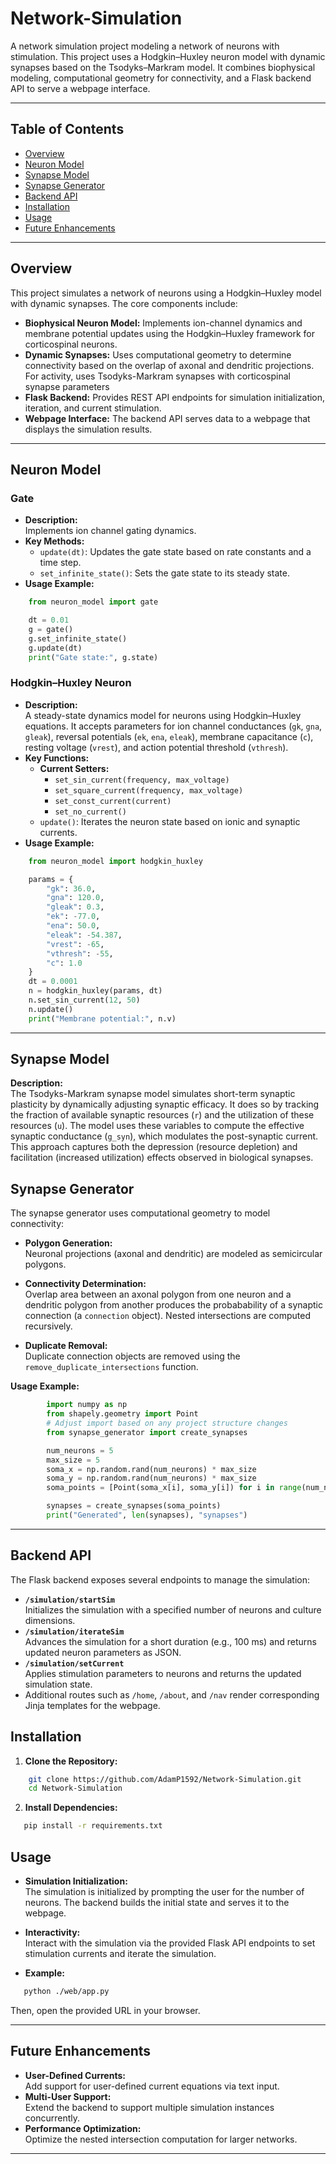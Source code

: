 # Network-Simulation

A network simulation project modeling a network of neurons with stimulation. This project uses a Hodgkin–Huxley neuron model with dynamic synapses based on the Tsodyks–Markram model. It combines biophysical modeling, computational geometry for connectivity, and a Flask backend API to serve a webpage interface.

---

## Table of Contents

- [Overview](#overview)
- [Neuron Model](#neuron-model)
- [Synapse Model](#Synapse-model)
- [Synapse Generator](#synapse-generator)
- [Backend API](#backend-api)
- [Installation](#installation)
- [Usage](#usage)
- [Future Enhancements](#future-enhancements)

---

## Overview

This project simulates a network of neurons using a Hodgkin–Huxley model with dynamic synapses. The core components include:

- **Biophysical Neuron Model:** Implements ion-channel dynamics and membrane potential updates using the Hodgkin–Huxley framework for corticospinal neurons.
- **Dynamic Synapses:** Uses computational geometry to determine connectivity based on the overlap of axonal and dendritic projections. For activity, uses Tsodyks-Markram synapses
with corticospinal synapse parameters
- **Flask Backend:** Provides REST API endpoints for simulation initialization, iteration, and current stimulation.
- **Webpage Interface:** The backend API serves data to a webpage that displays the simulation results.

---

## Neuron Model

### Gate
- **Description:**  
  Implements ion channel gating dynamics.
- **Key Methods:**
  - `update(dt)`: Updates the gate state based on rate constants and a time step.
  - `set_infinite_state()`: Sets the gate state to its steady state.
- **Usage Example:**  
```python
    from neuron_model import gate

    dt = 0.01
    g = gate()
    g.set_infinite_state()
    g.update(dt)
    print("Gate state:", g.state)

```

### Hodgkin–Huxley Neuron
- **Description:**  
  A steady-state dynamics model for neurons using Hodgkin–Huxley equations. It accepts parameters for ion channel conductances (`gk`, `gna`, `gleak`), reversal potentials (`ek`, `ena`, `eleak`), membrane capacitance (`c`), resting voltage (`vrest`), and action potential threshold (`vthresh`).
- **Key Functions:**
  - **Current Setters:**  
    - `set_sin_current(frequency, max_voltage)`
    - `set_square_current(frequency, max_voltage)`
    - `set_const_current(current)`
    - `set_no_current()`
  - `update()`: Iterates the neuron state based on ionic and synaptic currents.
- **Usage Example:**  

```python
    from neuron_model import hodgkin_huxley

    params = {
        "gk": 36.0,
        "gna": 120.0,
        "gleak": 0.3,
        "ek": -77.0,
        "ena": 50.0,
        "eleak": -54.387,
        "vrest": -65,
        "vthresh": -55,
        "c": 1.0
    }
    dt = 0.0001
    n = hodgkin_huxley(params, dt)
    n.set_sin_current(12, 50)
    n.update()
    print("Membrane potential:", n.v)
```

---
## Synapse Model
**Description:**  
The Tsodyks-Markram synapse model simulates short-term synaptic plasticity by dynamically adjusting synaptic efficacy. It does so by tracking the fraction of available synaptic resources (`r`) and the utilization of these resources (`u`). The model uses these variables to compute the effective synaptic conductance (`g_syn`), which modulates the post-synaptic current. This approach captures both the depression (resource depletion) and facilitation (increased utilization) effects observed in biological synapses.




## Synapse Generator

The synapse generator uses computational geometry to model connectivity:

- **Polygon Generation:**  
  Neuronal projections (axonal and dendritic) are modeled as semicircular polygons.
  
- **Connectivity Determination:**  
  Overlap area between an axonal polygon from one neuron and a dendritic polygon from another produces the probabability of a synaptic connection (a `connection` object). Nested intersections are computed recursively.
  
- **Duplicate Removal:**  
  Duplicate connection objects are removed using the `remove_duplicate_intersections` function.

**Usage Example:**  
```python
        import numpy as np
        from shapely.geometry import Point
        # Adjust import based on any project structure changes
        from synapse_generator import create_synapses  

        num_neurons = 5
        max_size = 5
        soma_x = np.random.rand(num_neurons) * max_size
        soma_y = np.random.rand(num_neurons) * max_size
        soma_points = [Point(soma_x[i], soma_y[i]) for i in range(num_neurons)]

        synapses = create_synapses(soma_points)
        print("Generated", len(synapses), "synapses")
```
---

## Backend API

The Flask backend exposes several endpoints to manage the simulation:

- **`/simulation/startSim`**  
  Initializes the simulation with a specified number of neurons and culture dimensions.
- **`/simulation/iterateSim`**  
  Advances the simulation for a short duration (e.g., 100 ms) and returns updated neuron parameters as JSON.
- **`/simulation/setCurrent`**  
  Applies stimulation parameters to neurons and returns the updated simulation state.
- Additional routes such as `/home`, `/about`, and `/nav` render corresponding Jinja templates for the webpage.

## Installation

1. **Clone the Repository:**
```bash
    git clone https://github.com/AdamP1592/Network-Simulation.git 
    cd Network-Simulation
```

2. **Install Dependencies:**
```bash
   pip install -r requirements.txt
```


## Usage

- **Simulation Initialization:**  
  The simulation is initialized by prompting the user for the number of neurons. The backend builds the initial state and serves it to the webpage.
  
- **Interactivity:**  
  Interact with the simulation via the provided Flask API endpoints to set stimulation currents and iterate the simulation.
  
- **Example:**

```bash
   python ./web/app.py
```
   Then, open the provided URL in your browser.

---

## Future Enhancements

- **User-Defined Currents:**  
  Add support for user-defined current equations via text input.
- **Multi-User Support:**  
  Extend the backend to support multiple simulation instances concurrently.
- **Performance Optimization:**  
  Optimize the nested intersection computation for larger networks.

---

